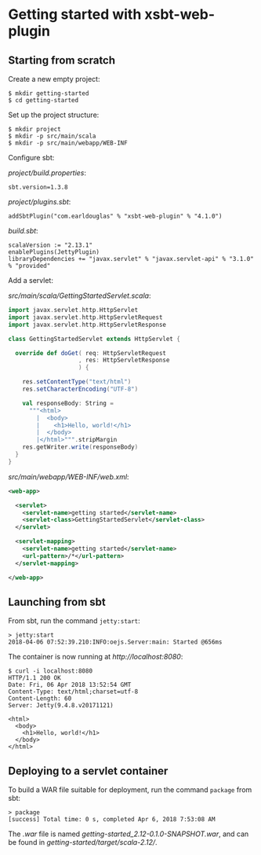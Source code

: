 # Getting started with xsbt-web-plugin

## Starting from scratch

Create a new empty project:

```
$ mkdir getting-started
$ cd getting-started
```

Set up the project structure:

```
$ mkdir project
$ mkdir -p src/main/scala
$ mkdir -p src/main/webapp/WEB-INF
```

Configure sbt:

*project/build.properties*:

```
sbt.version=1.3.8
```

*project/plugins.sbt*:

```
addSbtPlugin("com.earldouglas" % "xsbt-web-plugin" % "4.1.0")
```

*build.sbt*:

```
scalaVersion := "2.13.1"
enablePlugins(JettyPlugin)
libraryDependencies += "javax.servlet" % "javax.servlet-api" % "3.1.0" % "provided"
```

Add a servlet:

*src/main/scala/GettingStartedServlet.scala*:

```scala
import javax.servlet.http.HttpServlet
import javax.servlet.http.HttpServletRequest
import javax.servlet.http.HttpServletResponse

class GettingStartedServlet extends HttpServlet {

  override def doGet( req: HttpServletRequest
                    , res: HttpServletResponse
                    ) {

    res.setContentType("text/html")
    res.setCharacterEncoding("UTF-8")

    val responseBody: String =
      """<html>
        |  <body>
        |    <h1>Hello, world!</h1>
        |  </body>
        |</html>""".stripMargin
    res.getWriter.write(responseBody)
  }
}
```

*src/main/webapp/WEB-INF/web.xml*:

```xml
<web-app>

  <servlet>
    <servlet-name>getting started</servlet-name>
    <servlet-class>GettingStartedServlet</servlet-class>
  </servlet>

  <servlet-mapping>
    <servlet-name>getting started</servlet-name>
    <url-pattern>/*</url-pattern>
  </servlet-mapping>

</web-app>
```

## Launching from sbt

From sbt, run the command `jetty:start`:

```
> jetty:start
2018-04-06 07:52:39.210:INFO:oejs.Server:main: Started @656ms
```

The container is now running at *http://localhost:8080*:

```
$ curl -i localhost:8080
HTTP/1.1 200 OK
Date: Fri, 06 Apr 2018 13:52:54 GMT
Content-Type: text/html;charset=utf-8
Content-Length: 60
Server: Jetty(9.4.8.v20171121)

<html>
  <body>
    <h1>Hello, world!</h1>
  </body>
</html>
```

## Deploying to a servlet container

To build a WAR file suitable for deployment, run the command `package`
from sbt:

```
> package
[success] Total time: 0 s, completed Apr 6, 2018 7:53:08 AM
```

The *.war* file is named *getting-started_2.12-0.1.0-SNAPSHOT.war*, and
can be found in *getting-started/target/scala-2.12/*.

